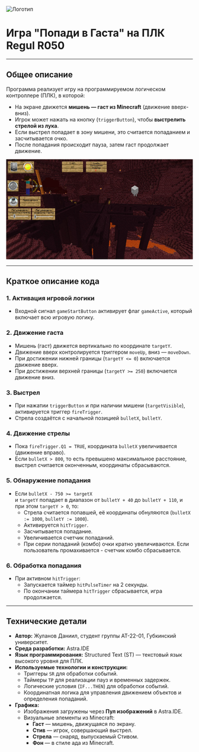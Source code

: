![Логотип](https://sun9-49.userapi.com/impf/vUR2BoEqxWBFxlS8bgegod-MgMnWHxT9cvgBVw/7VsKAznEPKc.jpg?size=1920x768&quality=95&crop=0,84,1000,399&sign=88e3cf3f330d2ae90aee2c89301d6698&type=cover_group)

# Игра "Попади в Гаста" на ПЛК Regul R050

---

## Общее описание

Программа реализует игру на программируемом логическом контроллере (ПЛК), в которой:

- На экране движется **мишень — гаст из Minecraft** (движение вверх-вниз).
- Игрок может нажать на кнопку (`triggerButton`), чтобы **выстрелить стрелой из лука**.
- Если выстрел попадает в зону мишени, это считается попаданием и засчитывается очко.
- После попадания происходит пауза, затем гаст продолжает движение.

![Игра](game_minecraft.jpg)

---

## Краткое описание кода

### 1. Активация игровой логики

- Входной сигнал `gameStartButton` активирует флаг `gameActive`, который включает всю игровую логику.

### 2. Движение гаста

- Мишень (гаст) движется вертикально по координате `targetY`.
- Движение вверх контролируется триггером `moveUp`, вниз — `moveDown`.
- При достижении нижней границы (`targetY <= 0`) включается движение вверх.
- При достижении верхней границы (`targetY >= 250`) включается движение вниз.

### 3. Выстрел

- При нажатии `triggerButton` и при наличии мишени (`targetVisible`), активируется триггер `fireTrigger`.
- Стрела создаётся с начальной позицией `bulletX`, `bulletY`.

### 4. Движение стрелы

- Пока `fireTrigger.Q1 = TRUE`, координата `bulletX` увеличивается (движение вправо).
- Если `bulletX > 800`, то есть превышено максимальное расстояние, выстрел считается оконченным, координаты сбрасываются.

### 5. Обнаружение попадания

- Если `bulletX - 750 >= targetX`  
  и `targetY` попадает в диапазон от `bulletY + 40` до `bulletY + 110`, и при этом `targetY > 0`, то:
  - Стрела считается попавшей, её координаты обнуляются (`bulletX := 1000`, `bulletY := 1000`).
  - Активируется `hitTrigger`.
  - Засчитывается попадание.
  - Увеличивается счетчик попаданий.
  - При серии попаданий (комбо) очки кратно увеличиваются. Если пользователь промахивается - счетчик комбо сбрасывается.

### 6. Обработка попадания

- При активном `hitTrigger`:
  - Запускается таймер `hitPulseTimer` на 2 секунды.
  - По окончании таймера `hitTrigger` сбрасывается, игра продолжается.

---

## Технические детали

- **Автор:** Жуланов Даниил, студент группы АТ-22-01, Губкинский университет.
- **Среда разработки:** Astra.IDE  
- **Язык программирования:** Structured Text (ST) — текстовый язык высокого уровня для ПЛК.
- **Используемые технологии и конструкции:**
  - Триггеры `SR` для обработки событий.
  - Таймеры `TP` для реализации пауз и временных задержек.
  - Логические условия (`IF...THEN`) для обработки событий.
  - Координатная логика для управления движением объектов и определения попаданий.
- **Графика:**
  - Изображения загружены через **Пул изображений** в Astra.IDE.
  - Визуальные элементы из Minecraft:
    - **Гаст** — мишень, движущаяся по экрану.
    - **Стив** — игрок, совершающий выстрел.
    - **Стрела** — снаряд, выпускаемый Стивом.
    - **Фон** — в стиле ада из Minecraft.
